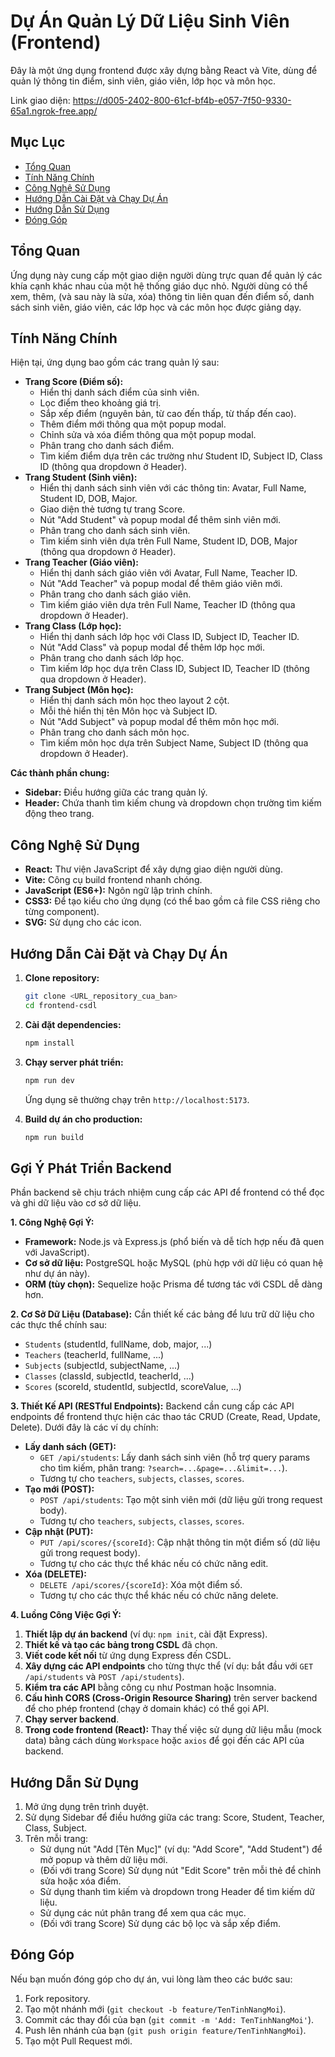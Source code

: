 # Dự Án Quản Lý Dữ Liệu Sinh Viên (Frontend)

Đây là một ứng dụng frontend được xây dựng bằng React và Vite, dùng để quản lý thông tin điểm, sinh viên, giáo viên, lớp học và môn học.

Link giao diện: https://d005-2402-800-61cf-bf4b-e057-7f50-9330-65a1.ngrok-free.app/

## Mục Lục

- [Tổng Quan](#tổng-quan)
- [Tính Năng Chính](#tính-năng-chính)
- [Công Nghệ Sử Dụng](#công-nghệ-sử-dụng)
- [Hướng Dẫn Cài Đặt và Chạy Dự Án](#hướng-dẫn-cài-đặt-và-chạy-dự-án)
- [Hướng Dẫn Sử Dụng](#hướng-dẫn-sử-dụng)
- [Đóng Góp](#đóng-góp)

## Tổng Quan

Ứng dụng này cung cấp một giao diện người dùng trực quan để quản lý các khía cạnh khác nhau của một hệ thống giáo dục nhỏ. Người dùng có thể xem, thêm, (và sau này là sửa, xóa) thông tin liên quan đến điểm số, danh sách sinh viên, giáo viên, các lớp học và các môn học được giảng dạy.

## Tính Năng Chính

Hiện tại, ứng dụng bao gồm các trang quản lý sau:

* **Trang Score (Điểm số):**
    * Hiển thị danh sách điểm của sinh viên.
    * Lọc điểm theo khoảng giá trị.
    * Sắp xếp điểm (nguyên bản, từ cao đến thấp, từ thấp đến cao).
    * Thêm điểm mới thông qua một popup modal.
    * Chỉnh sửa và xóa điểm thông qua một popup modal.
    * Phân trang cho danh sách điểm.
    * Tìm kiếm điểm dựa trên các trường như Student ID, Subject ID, Class ID (thông qua dropdown ở Header).
* **Trang Student (Sinh viên):**
    * Hiển thị danh sách sinh viên với các thông tin: Avatar, Full Name, Student ID, DOB, Major.
    * Giao diện thẻ tương tự trang Score.
    * Nút "Add Student" và popup modal để thêm sinh viên mới.
    * Phân trang cho danh sách sinh viên.
    * Tìm kiếm sinh viên dựa trên Full Name, Student ID, DOB, Major (thông qua dropdown ở Header).
* **Trang Teacher (Giáo viên):**
    * Hiển thị danh sách giáo viên với Avatar, Full Name, Teacher ID.
    * Nút "Add Teacher" và popup modal để thêm giáo viên mới.
    * Phân trang cho danh sách giáo viên.
    * Tìm kiếm giáo viên dựa trên Full Name, Teacher ID (thông qua dropdown ở Header).
* **Trang Class (Lớp học):**
    * Hiển thị danh sách lớp học với Class ID, Subject ID, Teacher ID.
    * Nút "Add Class" và popup modal để thêm lớp học mới.
    * Phân trang cho danh sách lớp học.
    * Tìm kiếm lớp học dựa trên Class ID, Subject ID, Teacher ID (thông qua dropdown ở Header).
* **Trang Subject (Môn học):**
    * Hiển thị danh sách môn học theo layout 2 cột.
    * Mỗi thẻ hiển thị tên Môn học và Subject ID.
    * Nút "Add Subject" và popup modal để thêm môn học mới.
    * Phân trang cho danh sách môn học.
    * Tìm kiếm môn học dựa trên Subject Name, Subject ID (thông qua dropdown ở Header).

**Các thành phần chung:**

* **Sidebar:** Điều hướng giữa các trang quản lý.
* **Header:** Chứa thanh tìm kiếm chung và dropdown chọn trường tìm kiếm động theo trang.

## Công Nghệ Sử Dụng

* **React:** Thư viện JavaScript để xây dựng giao diện người dùng.
* **Vite:** Công cụ build frontend nhanh chóng.
* **JavaScript (ES6+):** Ngôn ngữ lập trình chính.
* **CSS3:** Để tạo kiểu cho ứng dụng (có thể bao gồm cả file CSS riêng cho từng component).
* **SVG:** Sử dụng cho các icon.

## Hướng Dẫn Cài Đặt và Chạy Dự Án

1.  **Clone repository:**
    ```bash
    git clone <URL_repository_cua_ban>
    cd frontend-csdl
    ```

2.  **Cài đặt dependencies:**
    ```bash
    npm install
    ```

3.  **Chạy server phát triển:**
    ```bash
    npm run dev
    ```
    Ứng dụng sẽ thường chạy trên `http://localhost:5173`.

4.  **Build dự án cho production:**
    ```bash
    npm run build
    ```

## Gợi Ý Phát Triển Backend

Phần backend sẽ chịu trách nhiệm cung cấp các API để frontend có thể đọc và ghi dữ liệu vào cơ sở dữ liệu.

**1. Công Nghệ Gợi Ý:**
* **Framework:** Node.js và Express.js (phổ biến và dễ tích hợp nếu đã quen với JavaScript).
* **Cơ sở dữ liệu:** PostgreSQL hoặc MySQL (phù hợp với dữ liệu có quan hệ như dự án này).
* **ORM (tùy chọn):** Sequelize hoặc Prisma để tương tác với CSDL dễ dàng hơn.

**2. Cơ Sở Dữ Liệu (Database):**
Cần thiết kế các bảng để lưu trữ dữ liệu cho các thực thể chính sau:
* `Students` (studentId, fullName, dob, major, ...)
* `Teachers` (teacherId, fullName, ...)
* `Subjects` (subjectId, subjectName, ...)
* `Classes` (classId, subjectId, teacherId, ...)
* `Scores` (scoreId, studentId, subjectId, scoreValue, ...)

**3. Thiết Kế API (RESTful Endpoints):**
Backend cần cung cấp các API endpoints để frontend thực hiện các thao tác CRUD (Create, Read, Update, Delete). Dưới đây là các ví dụ chính:

* **Lấy danh sách (GET):**
    * `GET /api/students`: Lấy danh sách sinh viên (hỗ trợ query params cho tìm kiếm, phân trang: `?search=...&page=...&limit=...`).
    * Tương tự cho `teachers`, `subjects`, `classes`, `scores`.
* **Tạo mới (POST):**
    * `POST /api/students`: Tạo một sinh viên mới (dữ liệu gửi trong request body).
    * Tương tự cho `teachers`, `subjects`, `classes`, `scores`.
* **Cập nhật (PUT):**
    * `PUT /api/scores/{scoreId}`: Cập nhật thông tin một điểm số (dữ liệu gửi trong request body).
    * Tương tự cho các thực thể khác nếu có chức năng edit.
* **Xóa (DELETE):**
    * `DELETE /api/scores/{scoreId}`: Xóa một điểm số.
    * Tương tự cho các thực thể khác nếu có chức năng delete.

**4. Luồng Công Việc Gợi Ý:**

1.  **Thiết lập dự án backend** (ví dụ: `npm init`, cài đặt Express).
2.  **Thiết kế và tạo các bảng trong CSDL** đã chọn.
3.  **Viết code kết nối** từ ứng dụng Express đến CSDL.
4.  **Xây dựng các API endpoints** cho từng thực thể (ví dụ: bắt đầu với `GET /api/students` và `POST /api/students`).
5.  **Kiểm tra các API** bằng công cụ như Postman hoặc Insomnia.
6.  **Cấu hình CORS (Cross-Origin Resource Sharing)** trên server backend để cho phép frontend (chạy ở domain khác) có thể gọi API.
7.  **Chạy server backend**.
8.  **Trong code frontend (React):** Thay thế việc sử dụng dữ liệu mẫu (mock data) bằng cách dùng `Workspace` hoặc `axios` để gọi đến các API của backend.

## Hướng Dẫn Sử Dụng

1.  Mở ứng dụng trên trình duyệt.
2.  Sử dụng Sidebar để điều hướng giữa các trang: Score, Student, Teacher, Class, Subject.
3.  Trên mỗi trang:
    * Sử dụng nút "Add [Tên Mục]" (ví dụ: "Add Score", "Add Student") để mở popup và thêm dữ liệu mới.
    * (Đối với trang Score) Sử dụng nút "Edit Score" trên mỗi thẻ để chỉnh sửa hoặc xóa điểm.
    * Sử dụng thanh tìm kiếm và dropdown trong Header để tìm kiếm dữ liệu.
    * Sử dụng các nút phân trang để xem qua các mục.
    * (Đối với trang Score) Sử dụng các bộ lọc và sắp xếp điểm.

## Đóng Góp

Nếu bạn muốn đóng góp cho dự án, vui lòng làm theo các bước sau:
1.  Fork repository.
2.  Tạo một nhánh mới (`git checkout -b feature/TenTinhNangMoi`).
3.  Commit các thay đổi của bạn (`git commit -m 'Add: TenTinhNangMoi'`).
4.  Push lên nhánh của bạn (`git push origin feature/TenTinhNangMoi`).
5.  Tạo một Pull Request mới.